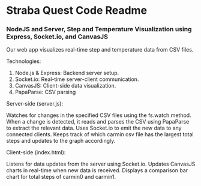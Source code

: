 # Straba Quest Code Readme


### NodeJS and Server, Step and Temperature Visualization using Express, Socket.io, and CanvasJS

Our web app visualizes real-time step and temperature data from CSV files.

Technologies:
1. Node.js & Express: Backend server setup.
2. Socket.io: Real-time server-client communication.
3. CanvasJS: Client-side data visualization.
4. PapaParse: CSV parsing

Server-side (server.js):

Watches for changes in the specified CSV files using the fs.watch method.
When a change is detected, it reads and parses the CSV using PapaParse to extract the relevant data.
Uses Socket.io to emit the new data to any connected clients.
Keeps track of which carmin csv file has the largest total steps and updates to the graph accordingly.

Client-side (index.html):

Listens for data updates from the server using Socket.io.
Updates CanvasJS charts in real-time when new data is received.
Displays a comparison bar chart for total steps of carmin0 and carmin1.
